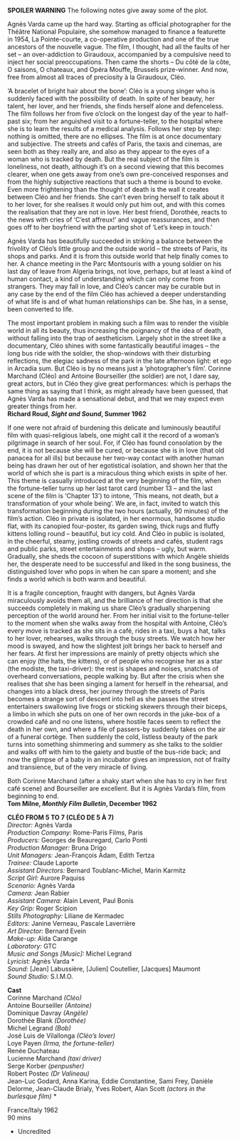 
**SPOILER WARNING** The following notes give away some of the plot.

Agnès Varda came up the hard way. Starting as official photographer for the Théâtre National Populaire, she somehow managed to finance a featurette in 1954, La Pointe-courte, a co-operative production and one of the true ancestors of the nouvelle vague. The film, I thought, had all the faults of her set – an over-addiction to Giraudoux, accompanied by a compulsive need to inject her social preoccupations. Then came the shorts – Du côté de la côte, O saisons, O chateaux, and Opéra Mouffe, Brussels prize-winner. And now, free from almost all traces of preciosity à la Giraudoux, Cléo.

‘A bracelet of bright hair about the bone’: Cléo is a young singer who is suddenly faced with the possibility of death. In spite of her beauty, her talent, her lover, and her friends, she finds herself alone and defenceless. The film follows her from five o’clock on the longest day of the year to half-past six; from her anguished visit to a fortune-teller, to the hospital where she is to learn the results of a medical analysis. Follows her step by step: nothing is omitted, there are no ellipses. The film is at once documentary and subjective. The streets and cafés of Paris, the taxis and cinemas, are seen both as they really are, and also as they appear to the eyes of a woman who is tracked by death. But the real subject of the film is loneliness, not death, although it’s on a second viewing that this becomes clearer, when one gets away from one’s own pre-conceived responses and from the highly subjective reactions that such a theme is bound to evoke. Even more frightening than the thought of death is the wall it creates between Cléo and her friends. She can’t even bring herself to talk about it to her lover, for she realises it would only put him out, and with this comes the realisation that they are not in love. Her best friend, Dorothée, reacts to the news with cries of ‘C’est affreux!’ and vague reassurances, and then goes off to her boyfriend with the parting shot of ‘Let’s keep in touch.’

Agnès Varda has beautifully succeeded in striking a balance between the frivolity of Cléo’s little group and the outside world – the streets of Paris, its shops and parks. And it is from this outside world that help finally comes to her. A chance meeting in the Parc Montsouris with a young soldier on his last day of leave from Algeria brings, not love, perhaps, but at least a kind of human contact, a kind of understanding which can only come from strangers. They may fall in love, and Cléo’s cancer may be curable but in any case by the end of the film Cléo has achieved a deeper understanding of what life is and of what human relationships can be. She has, in a sense, been converted to life.

The most important problem in making such a film was to render the visible world in all its beauty, thus increasing the poignancy of the idea of death, without falling into the trap of aestheticism. Largely shot in the street like a documentary, Cléo shines with some fantastically beautiful images – the long bus ride with the soldier, the shop-windows with their disturbing reflections, the elegiac sadness of the park in the late afternoon light: et ego in Arcadia sum. But Cléo is by no means just a ‘photographer’s film’. Corinne Marchand (Cléo) and Antoine Bourseiller (the soldier) are not, I dare say, great actors, but in Cléo they give great performances: which is perhaps the same thing as saying that I think, as might already have been guessed, that Agnès Varda has made a sensational debut, and that we may expect even greater things from her.<br>
**Richard Roud, _Sight and Sound_, Summer 1962**<br>

If one were not afraid of burdening this delicate and luminously beautiful film with quasi-religious labels, one might call it the record of a woman’s pilgrimage in search of her soul. For, if Cléo has found consolation by the end, it is not because she will be cured, or because she is in love (that old panacea for all ills) but because her two-way contact with another human being has drawn her out of her egotistical isolation, and shown her that the world of which she is part is a miraculous thing which exists in spite of her. This theme is casually introduced at the very beginning of the film, when the fortune-teller turns up her last tarot card (number 13 – and the last scene of the film is ‘Chapter 13’) to intone, ‘This means, not death, but a transformation of your whole being’. We are, in fact, invited to watch this transformation beginning during the two hours (actually, 90 minutes) of the film’s action. Cléo in private is isolated, in her enormous, handsome studio flat, with its canopied four-poster, its garden swing, thick rugs and fluffy kittens lolling round – beautiful, but icy cold. And Cléo in public is isolated, in the cheerful, steamy, jostling crowds of streets and cafés, student rags and public parks, street entertainments and shops – ugly, but warm. Gradually, she sheds the cocoon of superstitions with which Angèle shields her, the desperate need to be successful and liked in the song business, the distinguished lover who pops in when he can spare a moment; and she finds a world which is both warm and beautiful.

It is a fragile conception, fraught with dangers, but Agnès Varda miraculously avoids them all, and the brilliance of her direction is that she succeeds completely in making us share Cléo’s gradually sharpening perception of the world around her. From her initial visit to the fortune-teller to the moment when she walks away from the hospital with Antoine, Cléo’s every move is tracked as she sits in a café, rides in a taxi, buys a hat, talks to her lover, rehearses, walks through the busy streets. We watch how her mood is swayed, and how the slightest jolt brings her back to herself and her fears. At first her impressions are mainly of pretty objects which she can enjoy (the hats, the kittens), or of people who recognise her as a star (the modiste, the taxi-driver): the rest is shapes and noises, snatches of overheard conversations, people walking by. But after the crisis when she realises that she has been singing a lament for herself in the rehearsal, and changes into a black dress, her journey through the streets of Paris becomes a strange sort of descent into hell as she passes the street entertainers swallowing live frogs or sticking skewers through their biceps, a limbo in which she puts on one of her own records in the juke-box of a crowded café and no one listens, where hostile faces seem to reflect the death in her own, and where a file of passers-by suddenly takes on the air of a funeral cortège. Then suddenly the cold, listless beauty of the park turns into something shimmering and summery as she talks to the soldier and walks off with him to the gaiety and bustle of the bus-ride back; and now the glimpse of a baby in an incubator gives an impression, not of frailty and transience, but of the very miracle of living.

Both Corinne Marchand (after a shaky start when she has to cry in her first café scene) and Bourseiller are excellent. But it is Agnès Varda’s film, from beginning to end.<br>
**Tom Milne, _Monthly Film Bulletin_, December 1962**<br>

**CLÉO FROM 5 TO 7 (CLÉO DE 5 À 7)**<br>
_Director:_ Agnès Varda<br>
_Production Company:_ Rome-Paris Films, Paris<br>
_Producers:_ Georges de Beauregard, Carlo Ponti<br>
_Production Manager:_ Bruna Drigo<br>
_Unit Managers:_ Jean-François Adam, Edith Tertza<br>
_Trainee:_ Claude Laporte<br>
_Assistant Directors:_ Bernard Toublanc-Michel, Marin Karmitz<br>
_Script Girl:_ Aurore Paquiss<br>
_Scenario:_ Agnès Varda<br>
_Camera:_ Jean Rabier<br>
_Assistant Camera:_ Alain Levent, Paul Bonis<br>
_Key Grip:_ Roger Scipion<br>
_Stills Photography:_ Liliane de Kermadec<br>
_Editors:_ Janine Verneau, Pascale Laverrière<br>
_Art Director:_ Bernard Evein<br>
_Make-up:_ Aïda Carange<br>
_Laboratory:_ GTC<br>
_Music and Songs [Music]:_ Michel Legrand<br>
_Lyricist:_ Agnès Varda *<br>
_Sound:_ [Jean] Labussière, [Julien] Coutellier, [Jacques] Maumont<br>
_Sound Studio:_ S.I.M.O.<br>

**Cast**<br>
Corinne Marchand _(Cléo)_<br>
Antoine Bourseiller _(Antoine)_<br>
Dominique Davray _(Angèle)_<br>
Dorothée Blank _(Dorothée)_<br>
Michel Legrand _(Bob)_<br>
José Luis de Vilallonga _(Cléo’s lover)_<br>
Loye Payen _(Irma, the fortune-teller)_<br>
Renée Duchateau<br>
Lucienne Marchand _(taxi driver)_<br>
Serge Korber _(penpusher)_<br>
Robert Postec _(Dr Valineau)_<br>
Jean-Luc Godard, Anna Karina, Eddie Constantine, Sami Frey, Danièle Delorme, Jean-Claude Brialy, Yves Robert, Alan Scott _(actors in the burlesque film)_ *<br>

France/Italy 1962<br>
90 mins<br>

* Uncredited<br>
<!--stackedit_data:
eyJoaXN0b3J5IjpbMjQ4NDY2NDMxXX0=
-->